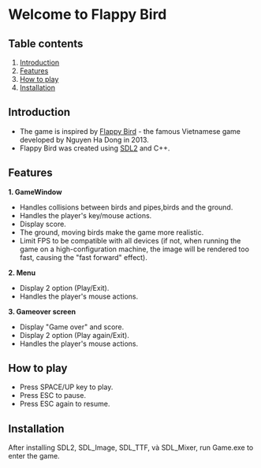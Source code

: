 # Welcome to Flappy Bird 
## Table contents 
1. [Introduction](#introduction)
2. [Features](#features)
3. [How to play](#play)
4. [Installation](#installation)
## Introduction <a name="introduction"></a>
* The game is inspired by [Flappy Bird](https://wikipedia.org/wiki/Flappy_Bird) - the famous Vietnamese game developed by Nguyen Ha Dong in 2013.
* Flappy Bird was created using [SDL2](https://www.libsdl.org/download-2.0.php) and C++.
## Features <a name="features"></a>
**1. GameWindow**
* Handles collisions between birds and pipes,birds and the ground.
* Handles the player's key/mouse actions.
* Display score.
* The ground, moving birds make the game more realistic.
* Limit FPS to be compatible with all devices (if not, when running the game on a high-configuration machine, the image will be rendered too fast, causing the "fast forward" effect).

**2. Menu**
* Display 2 option (Play/Exit).
* Handles the player's mouse actions.

**3. Gameover screen**
* Display "Game over" and score.
* Display 2 option (Play again/Exit).
* Handles the player's mouse actions.
## How to play <a name="play"></a>
* Press SPACE/UP key to play.
* Press ESC to pause.
* Press ESC again to resume.
## Installation <a name="installation"></a>
After installing SDL2, SDL_Image, SDL_TTF, và SDL_Mixer, run Game.exe to enter the game.
